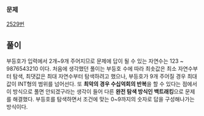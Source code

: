 ### 문제
[2529번](https://www.acmicpc.net/problem/2529)

## 풀이
부등호가 입력에서 2개~9개 주어지므로 문제에 답이 될 수 있는 자연수는 123 ~ 9876543210 이다. 처음에 생각했던 풀이는 부등호 수에 따라 최솟값은 최소 자연수부터 탐색, 최댓값은 최대 자연수부터 탐색하려고 했으나, 부등호가 9개 주어질 경우 최대값이 INT형의 범위를 넘어선다. 또 **최악의 경우 수십억회의 반복**을 할 수 있다는 점에서 이 방식으로 풀면 안되겠구라는 생각이 들어 다른 **완전 탐색 방식인 백트래킹**으로 문제를 해결했다. 부등호를 탐색하면서 조건에 맞는 0~9까지의 숫자로 답을 구성해나가는 방식이다.

